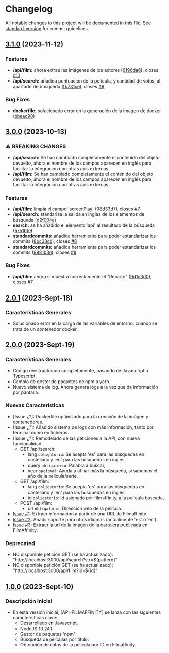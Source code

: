 # Changelog

All notable changes to this project will be documented in this file. See
[standard-version](https://github.com/conventional-changelog/standard-version) for commit guidelines.

## [3.1.0](https://github.com/Karmelo1984/api-filmaffinity/compare/v3.0.0...v3.1.0) (2023-11-12)

### Features

-  **/api/film:** ahora extrae las imágenes de los actores
   ([6196da6](https://github.com/Karmelo1984/api-filmaffinity/commit/6196da629a311580589a39f1ebf96c7a735331a5)), closes
   [#10](https://github.com/Karmelo1984/api-filmaffinity/issues/10)
-  **/api/search:** añadida puntuación de la película, y cantidad de votos, al apartado de búsqueda
   ([fb731ce](https://github.com/Karmelo1984/api-filmaffinity/commit/fb731ce47fddf77b4ac7b1be54e15a9c8c781405)), closes
   [#9](https://github.com/Karmelo1984/api-filmaffinity/issues/9)

### Bug Fixes

-  **dockerfile:** solucionado error en la generación de la imagen de docker
   ([bbeac98](https://github.com/Karmelo1984/api-filmaffinity/commit/bbeac984fbf468380db0f0b6f9f8d39163f9ece8))

## [3.0.0](https://github.com/Karmelo1984/api-filmaffinity/compare/v2.0.2...v3.0.0) (2023-10-13)

### ⚠ BREAKING CHANGES

-  **/api/search:** Se han cambiado completamente el contenido del objeto devuelto, ahora el nombre de los campos
   aparecen en inglés para facilitar la integración con otras apis externas
-  **/api/film:** Se han cambiado completamente el contenido del objeto devuelto, ahora el nombre de los campos aparecen
   en inglés para facilitar la integración con otras apis externas

### Features

-  **/api/film:** limpia el campo 'screenPlay'
   ([08d33d7](https://github.com/Karmelo1984/api-filmaffinity/commit/08d33d79338c9b045757140d0732487da45e880a)), closes
   [#7](https://github.com/Karmelo1984/api-filmaffinity/issues/7)
-  **/api/search:** standariza la salida en ingles de los elementos de búsqueda
   ([d2f004e](https://github.com/Karmelo1984/api-filmaffinity/commit/d2f004eab1a7685a56696acba5b91baf0cc5e8ad))
-  **search:** se ha añadido el elemento 'api' al resultado de la búsqueda
   ([5751b1e](https://github.com/Karmelo1984/api-filmaffinity/commit/5751b1ec6438898949419c15a8a4fa22da5600c6))
-  **standardcommits:** añadida herramienta para poder estandarizar los commits
   ([8bc38cb](https://github.com/Karmelo1984/api-filmaffinity/commit/8bc38cb2265f7b970e3d16d2f19955d6d947d2ca)), closes
   [#8](https://github.com/Karmelo1984/api-filmaffinity/issues/8)
-  **standardcommits:** añadida herramienta para poder estandarizar los commits
   ([8881b3d](https://github.com/Karmelo1984/api-filmaffinity/commit/8881b3d7cce826286f0e0aa67df10850178aaa80)), closes
   [#8](https://github.com/Karmelo1984/api-filmaffinity/issues/8)

### Bug Fixes

-  **/api/film:** ahora si muestra correctamente el "Reparto"
   ([9d1e3d0](https://github.com/Karmelo1984/api-filmaffinity/commit/9d1e3d0218251e2d10790900f780d21d5c3d7438)), closes
   [#7](https://github.com/Karmelo1984/api-filmaffinity/issues/7)

## [2.0.1](https://github.com/Karmelo1984/api-filmaffinity/releases/tag/v2.0.1) (2023-Sept-18)

### Características Generales

-  Solucionado error en la carga de las variables de entorno, cuando se trata de un contenedor docker.

## [2.0.0](https://github.com/Karmelo1984/api-filmaffinity/releases/tag/v2.0.0) (2023-Sept-19)

### Características Generales

-  Código reestructurado completamente, pasando de Javascript a Typescript.
-  Cambio de gestor de paquetes de npm a yarn.
-  Nuevo sistema de log. Ahora genera logs a la vez que da información por pantalla.

### Nuevas Características

-  [Issue ¿?]: Dockerfile optimizado para la creación de la imágen y contenedores.
-  [Issue ¿?]: Añadido sistema de logs con más información, tanto por terminal como en ficheros.
-  [Issue ¿?]: Remodelado de las peticiones a la API, con nueva funcionalidad.
   -  GET /api/search:
      -  lang `obligatorio`: Se acepta 'es' para las búsquedas en castellano y 'en' para las búsquedas en inglés.
      -  query `obligatorio`: Palabra a buscar,
      -  year `opcional`: Ayuda a afinar más la búsqueda, si sabemos el año de la pelicula/serie.
   -  GET /api/film:
      -  lang `obligatorio`: Se acepta 'es' para las búsquedas en castellano y 'en' para las búsquedas en inglés.
      -  id `obligatorio`: Id asignado por filmaffinity, a la película búscada,
   -  POST /api/film:
      -  url `obligatorio`: Dirección web de la película.
-  [Issue #1](https://github.com/Karmelo1984/api-filmaffinity/issues/1): Extraer información a partir de una URL de
   Filmaffinity.
-  [Issue #2](https://github.com/Karmelo1984/api-filmaffinity/issues/2): Añadir soporte para otros idiomas (actualmente
   'es' o 'en').
-  [Issue #3](https://github.com/Karmelo1984/api-filmaffinity/issues/3): Extraer la url de la imagen de la cartelera
   publicada en FilmAffinity.

### Deprecated

-  NO disponible petición GET (se ha actualizado): "http://localhost:3000/api/search?str=${pattern}"
-  NO disponible petición GET (se ha actualizado): "http://localhost:3000/api/film?id=${id}"

## [1.0.0](https://github.com/Karmelo1984/api-filmaffinity/releases/tag/v1.0.0) (2023-Sept-10)

### Descripción Inicial

-  En esta versión inicial, [API-FILMAFFINITY] se lanza con las siguientes características clave:
   -  Desarrollado en Javascript.
   -  NodeJS 10.24.1.
   -  Gestor de paquetes 'npm'
   -  Búsqueda de películas por título.
   -  Obtención de datos de la película por ID en Filmaffinity.
